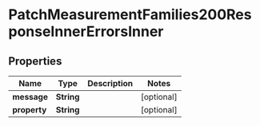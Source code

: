 

# PatchMeasurementFamilies200ResponseInnerErrorsInner


## Properties

| Name | Type | Description | Notes |
|------------ | ------------- | ------------- | -------------|
|**message** | **String** |  |  [optional] |
|**property** | **String** |  |  [optional] |



